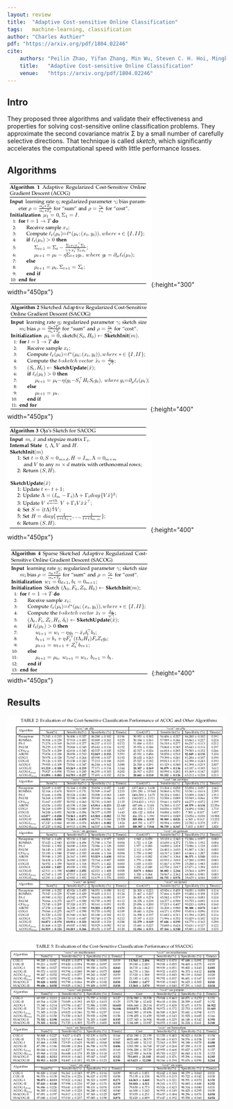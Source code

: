 ```yaml
---
layout: review
title:  "Adaptive Cost-sensitive Online Classification"
tags:   machine-learning, classification
author: "Charles Authier"
pdf: "https://arxiv.org/pdf/1804.02246"
cite:
    authors: "Peilin Zhao, Yifan Zhang, Min Wu, Steven C. H. Hoi, Mingkui Tan, Junzhou Huang"
    title:   "Adaptive Cost-sensitive Online Classification"
    venue:   "https://arxiv.org/pdf/1804.02246"
---
```


## Intro
They proposed three algorithms and validate their effectiveness and properties for solving cost-sensitive online classification problems.
They approximate the second covariance matrix Σ by a small number of carefully selective directions.
That technique is called *sketch*, which significantly accelerates the computational speed with little performance losses.
## Algorithms

![](/machine-learning/images/acog/algo1.png){:height="300" width="450px"}

![](/machine-learning/images/acog/algo2.png){:height="400" width="450px"}

![](/machine-learning/images/acog/algo3.png){:height="400" width="450px"}

![](/machine-learning/images/acog/algo4.png){:height="400" width="450px"}

## Results

![](/machine-learning/images/acog/results_bi.png)

![](/machine-learning/images/acog/results_.png)
